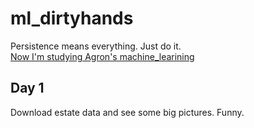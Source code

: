 # ml_dirtyhands
Persistence means  everything. Just do it.<br>
[Now I'm studying Agron's machine_learining](https://github.com/ageron/handson-ml "Agron's github website")
## Day 1
Download estate data and see some big pictures. Funny.
